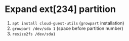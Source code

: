 # Expand ext[234] partition

1. `apt install cloud-guest-utils` (`growpart` installation)
2. `growpart /dev/sda 1` (space before partition number)
3. `resize2fs /dev/sda1`
